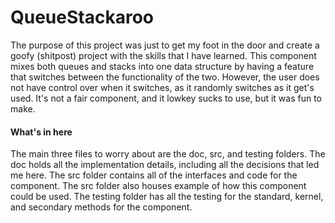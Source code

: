 # QueueStackaroo

The purpose of this project was just to get my foot in the door and create a goofy (shitpost) project 
with the skills that I have learned. This component mixes both queues and stacks into one data structure
by having a feature that switches between the functionality of the two. However, the user does not have
control over when it switches, as it randomly switches as it get's used. It's not a fair component, and 
it lowkey sucks to use, but it was fun to make.

#### What's in here

The main three files to worry about are the doc, src, and testing folders. The doc holds all the 
implementation details, including all the decisions that led me here. The src folder contains all of the 
interfaces and code for the component. The src folder also houses example of how this component could be 
used. The testing folder has all the testing for the standard, kernel, and secondary methods for the 
component.
